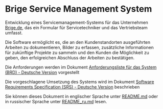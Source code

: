 # Brige Service Management System

Entwicklung eines Servicemanagement-Systems für das Unternehmen [Brige.de](https://brige.de), das ein Formular für Servicetechniker und das Vertriebsteam umfasst.

Die Software ermöglicht es, die an den Kundenstandorten ausgeführten Arbeiten zu dokumentieren, Bilder zu erfassen, zusätzliche Informationen für zukünftige Projekte zu sammeln und den Kunden die Möglichkeit zu geben, den erfolgreichen Abschluss der Arbeiten zu bestätigen.

Die Anforderungen werden im Dokument [Anforderungsliste für das System (BRD) - Deutsche Version](/docs/brd_de.md) vorgestellt

Die vorgeschlagene Umsetzung des Systems wird im Dokument [Software Requirements Specification (SRS) - Deutsche Version](/docs/srs_de.md) beschrieben

Sie können dieses Dokument in englischer Sprache unter [README.md](README.md) oder in russischer Sprache unter [README_ru.md](README_ru.md) lesen.